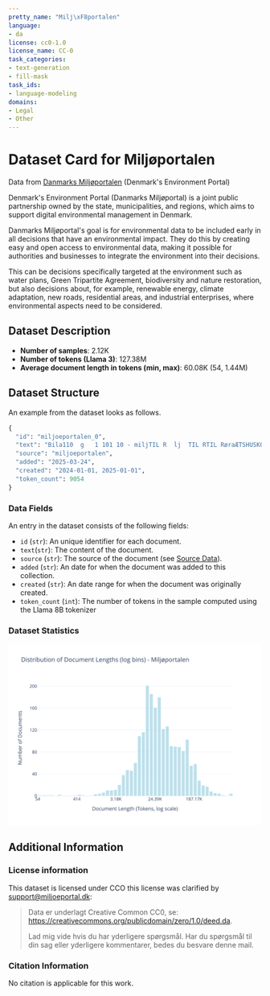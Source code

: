 ```yaml
---
pretty_name: "Milj\xF8portalen"
language:
- da
license: cc0-1.0
license_name: CC-0
task_categories:
- text-generation
- fill-mask
task_ids:
- language-modeling
domains:
- Legal
- Other
---
```


# Dataset Card for Miljøportalen

<!-- START-SHORT DESCRIPTION -->
Data from [Danmarks Miljøportalen](https://www.miljoeportal.dk/om-danmarks-miljoeportal/) (Denmark's Environment Portal)
<!-- END-SHORT DESCRIPTION -->

Denmark's Environment Portal (Danmarks Miljøportal) is a joint public partnership owned by the state, municipalities, and regions, which aims to support digital environmental management in Denmark.

Danmarks Miljøportal's goal is for environmental data to be included early in all decisions that have an environmental impact. They do this by creating easy and open access to environmental data, making it possible for authorities and businesses to integrate the environment into their decisions.

This can be decisions specifically targeted at the environment such as water plans, Green Tripartite Agreement, biodiversity and nature restoration, but also decisions about, for example, renewable energy, climate adaptation, new roads, residential areas, and industrial enterprises, where environmental aspects need to be considered.


## Dataset Description

<!-- START-DESC-STATS -->
- **Number of samples**: 2.12K
- **Number of tokens (Llama 3)**: 127.38M
- **Average document length in tokens (min, max)**: 60.08K (54, 1.44M)
<!-- END-DESC-STATS -->


## Dataset Structure
An example from the dataset looks as follows.


<!-- START-SAMPLE -->
```py
{
  "id": "miljoeportalen_0",
  "text": "Bila110  g   1 101 10 - miljTIL R  lj  TIL RTIL RøraÆTSHUSKO  pp  ÆTSHUS KOÆTSHUS Kort\n\nLOKALPLAN NR[...]",
  "source": "miljoeportalen",
  "added": "2025-03-24",
  "created": "2024-01-01, 2025-01-01",
  "token_count": 9054
}
```

### Data Fields

An entry in the dataset consists of the following fields:

- `id` (`str`): An unique identifier for each document.
- `text`(`str`): The content of the document.
- `source` (`str`): The source of the document (see [Source Data](#source-data)).
- `added` (`str`): An date for when the document was added to this collection.
- `created` (`str`): An date range for when the document was originally created.
- `token_count` (`int`): The number of tokens in the sample computed using the Llama 8B tokenizer
<!-- END-SAMPLE -->


### Dataset Statistics

<!-- START-DATASET PLOTS -->
<p align="center">
<img src="./images/dist_document_length.svg" width="600" style="margin-right: 10px;" />
</p>
<!-- END-DATASET PLOTS -->



## Additional Information


<!-- ### Data includes

TODO: KRISTIAN I assume this is just the website or is it also reports? 
-->

### License information
This dataset is licensed under CCO this license was clarified by support@miljoeportal.dk: 
 
> Data er underlagt Creative Common CC0, se:
> https://creativecommons.org/publicdomain/zero/1.0/deed.da.
> 
> Lad mig vide hvis du har yderligere spørgsmål.
> Har du spørgsmål til din sag eller yderligere kommentarer, bedes du besvare denne mail.



### Citation Information

No citation is applicable for this work.
